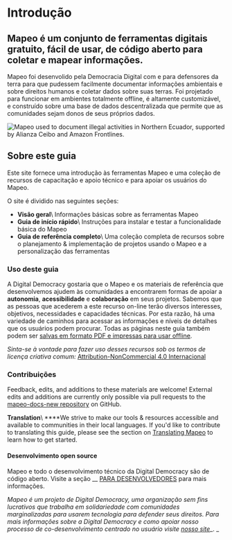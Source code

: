 # Introdução

## Mapeo é um conjunto de ferramentas digitais gratuito, fácil de usar, de código aberto para coletar e mapear informações.

Mapeo foi desenvolido pela Democracia Digital com e para defensores da terra para que pudessem facilmente documentar informações ambientais e sobre direitos humanos e coletar dados sobre suas terras. Foi projetado para funcionar em ambientes totalmente offline, é altamente customizável, e construído sobre uma base de dados descentralizada que permite que as comunidades sejam donos de seus próprios dados.

![Mapeo used to document illegal activities in Northern Ecuador, supported by Alianza Ceibo and Amazon Frontlines.](../.gitbook/assets/ac-siona2-1024x683.jpg)

## Sobre este guia

Este site fornece uma introdução às ferramentas Mapeo e uma coleção de recursos de capacitação e apoio técnico e para apoiar os usuários do Mapeo.

O site é dividido nas seguintes seções:

* **Visão geral**\ Informações básicas sobre as ferramentas Mapeo
* **Guia de início rápido**\ Instruções para instalar e testar a funcionalidade básica do Mapeo
* **Guia de referência completo**\ Uma coleção completa de recursos sobre o planejamento & implementação de projetos usando o Mapeo e a personalização das ferramentas

### Uso deste guia

A Digital Democracy gostaria que o Mapeo e os materiais de referência que desenvolvemos ajudem às comunidades a encontrarem formas de apoiar a **autonomia**, **acessibilidade** e **colaboração** em seus projetos. Sabemos que as pessoas que acederem a este recurso on-line terão diversos interesses, objetivos, necessidades e capacidades técnicas. Por esta razão, há uma variedade de caminhos para acessar as informações e níveis de detalhes que os usuários podem procurar.  Todas as páginas neste guia também podem ser [salvas em formato PDF e impressas para usar offline](reference-guide/troubleshooting/saving-and-printing-mapeo-reference-materials.md).

_Sinta-se à vontade para fazer uso desses recursos sob os termos de licença criativa comum:_ [Attribution-NonCommercial 4.0 Internacional](https://creativecommons.org/licenses/by-nc/4.0/)&#x20;

### Contribuições

Feedback, edits, and additions to these materials are welcome! External edits and additions are currently only possible via pull requests to the [mapeo-docs-new repository](https://github.com/digidem/mapeo-docs-new) on GitHub.

**Translation**\ ****We strive to make our tools & resources accessible and available to communities in their local languages. If you'd like to contribute to translating this guide, please see the section on [Translating Mapeo](reference-guide/pre-launch-deployment-preparation/translating-mapeo-and-default-configurations.md) to learn how to get started.

#### Desenvolvimento open source

Mapeo e todo o desenvolvimento técnico da Digital Democracy são de código aberto. Visite a seção __ [PARA DESENVOLVEDORES](for-developers/untitled.md) <mark style="color:blue;"></mark> para mais informações.



_Mapeo é um projeto de Digital Democracy, uma organização sem fins lucrativos que trabalha em solidariedade com comunidades marginalizadas para usarem tecnologia para defender seus direitos. Para mais informações sobre a Digital Democracy e como apoiar nosso processo de co-desenvolvimento centrado no usuário visite_ [_nosso site_](https://www.digital-democracy.org)_. _
